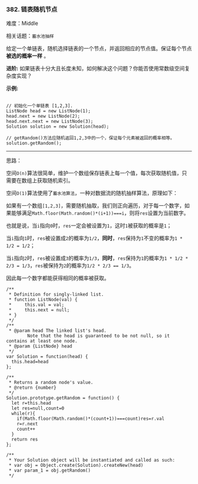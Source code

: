 ### 382. 链表随机节点

难度：Middle

相关话题：`蓄水池抽样`

给定一个单链表，随机选择链表的一个节点，并返回相应的节点值。保证每个节点**被选的概率一样** 。



**进阶:** 
如果链表十分大且长度未知，如何解决这个问题？你能否使用常数级空间复杂度实现？



**示例:** 



```

// 初始化一个单链表 [1,2,3].
ListNode head = new ListNode(1);
head.next = new ListNode(2);
head.next.next = new ListNode(3);
Solution solution = new Solution(head);

// getRandom()方法应随机返回1,2,3中的一个，保证每个元素被返回的概率相等。
solution.getRandom();
```



-----

思路：

空间`O(n)`算法很简单，维护一个数组保存链表上每一个值，每次获取随机值，只需要在数组上获取随机索引。

空间`O(1)`算法使用了`蓄水池算法`，一种对数据流的随机抽样算法，原理如下：

如果有一个数组`[1,2,3]`，需要随机抽取，我们则正向遍历，对于每一个数字，如果能够满足`Math.floor(Math.random()*(i+1))===i`，则将`res`设置为当前数字。

也就是说，当`i`指向`0`时，`res`一定会被设置为`1`，这时`1`被获取的概率是`1`；

当`i`指向`1`时，`res`被设置成`2`的概率为`1/2`，**同时**，`res`保持为`1`不变的概率为`1 * 1/2 = 1/2`；

当`i`指向`2`时，`res`被设置成`3`的概率为`1/3`，**同时**，`res`保持为`1`的概率为`1 * 1/2 * 2/3 = 1/3`，`res`被保持为`2`的概率为`1/2 * 2/3 == 1/3`。

因此每一个数字都能获得相同的概率被获取。
```
/**
 * Definition for singly-linked list.
 * function ListNode(val) {
 *     this.val = val;
 *     this.next = null;
 * }
 */
/**
 * @param head The linked list's head.
        Note that the head is guaranteed to be not null, so it contains at least one node.
 * @param {ListNode} head
 */
var Solution = function(head) {
  this.head=head
};

/**
 * Returns a random node's value.
 * @return {number}
 */
Solution.prototype.getRandom = function() {
  let r=this.head
  let res=null,count=0
  while(r){
    if(Math.floor(Math.random()*(count+1))===count)res=r.val
    r=r.next
    count++
  }
  return res
};

/** 
 * Your Solution object will be instantiated and called as such:
 * var obj = Object.create(Solution).createNew(head)
 * var param_1 = obj.getRandom()
 */
```

